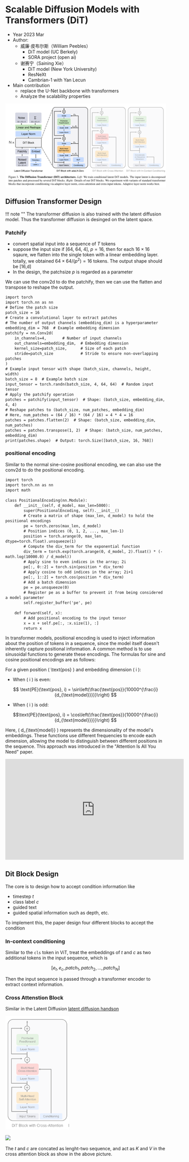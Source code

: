 # Scalable Diffusion Models with Transformers (DiT)

- Year 2023 Mar
- Author:
  - 威廉·皮布尔斯（William Peebles）
    - DiT model (UC Berkely)
    - SORA project (open ai)
  - 谢赛宁（Saining Xie）
    - DiT model (New York University)
    - ResNeXt
    - Cambrian-1 with Yan Lecun
- Main contribution
  - replace the U-Net backbone with transformers
  - Analyze the scalability properties

![alt text](../../images/image-80.png)

## Diffusion Transformer Design

!!! note ""
    The transformer diffusion is also trained with the latent diffusion model. Thus the transformer diffusion is desinged on the latent space.

### Patchify

- convert spatial input into a sequence of $T$ tokens
- suppose the input size if [64, 64, 4], $p=16$, then for each $16\times16$ sqaure, we flatten into the single token with a linear embedding layer. totally, we obtained $64\times 64 / (p^2) = 16$ tokens. The output shape should be [16,d]
- In the design, the patchsize  $p$ is regarded as a parameter

We can use the conv2d to do the patchify, then we can use the flatten and transpose to reshape the output.

```py3
import torch
import torch.nn as nn
# Define the patch size
patch_size = 16
# Create a convolutional layer to extract patches
# The number of output channels (embedding_dim) is a hyperparameter
embedding_dim = 768  # Example embedding dimension
patchify = nn.Conv2d(
    in_channels=4,       # Number of input channels
    out_channels=embedding_dim,  # Embedding dimension
    kernel_size=patch_size,      # Size of each patch
    stride=patch_size            # Stride to ensure non-overlapping patches
)
# Example input tensor with shape (batch_size, channels, height, width)
batch_size = 8  # Example batch size
input_tensor = torch.randn(batch_size, 4, 64, 64)  # Random input tensor
# Apply the patchify operation
patches = patchify(input_tensor)  # Shape: (batch_size, embedding_dim, 4, 4)
# Reshape patches to (batch_size, num_patches, embedding_dim)
# Here, num_patches = (64 / 16) * (64 / 16) = 4 * 4 = 16
patches = patches.flatten(2)  # Shape: (batch_size, embedding_dim, num_patches)
patches = patches.transpose(1, 2)  # Shape: (batch_size, num_patches, embedding_dim)
print(patches.shape)  # Output: torch.Size([batch_size, 16, 768])
```

### positional encoding
Similar to the normal sine-cosine positional encoding, we can also use the conv2d to do the positional encoding.

```py3
import torch
import torch.nn as nn
import math

class PositionalEncoding(nn.Module):
    def __init__(self, d_model, max_len=5000):
        super(PositionalEncoding, self).__init__()
        # Create a matrix of shape (max_len, d_model) to hold the positional encodings
        pe = torch.zeros(max_len, d_model)
        # Position indices (0, 1, 2, ..., max_len-1)
        position = torch.arange(0, max_len, dtype=torch.float).unsqueeze(1)
        # Compute the div_term for the exponential function
        div_term = torch.exp(torch.arange(0, d_model, 2).float() * (-math.log(10000.0) / d_model))
        # Apply sine to even indices in the array; 2i
        pe[:, 0::2] = torch.sin(position * div_term)
        # Apply cosine to odd indices in the array; 2i+1
        pe[:, 1::2] = torch.cos(position * div_term)
        # Add a batch dimension
        pe = pe.unsqueeze(0)
        # Register pe as a buffer to prevent it from being considered a model parameter
        self.register_buffer('pe', pe)

    def forward(self, x):
        # Add positional encoding to the input tensor
        x = x + self.pe[:, :x.size(1), :]
        return x
```

In transformer models, positional encoding is used to inject information about the position of tokens in a sequence, since the model itself doesn't inherently capture positional information. A common method is to use sinusoidal functions to generate these encodings. The formulas for sine and cosine positional encodings are as follows:

For a given position \( \text{pos} \) and embedding dimension \( i \):

- When \( i \) is even:

$$ \text{PE}(\text{pos}, i) = \sin\left(\frac{\text{pos}}{10000^{\frac{i}{d_{\text{model}}}}}\right) $$


- When \( i \) is odd:

$$\text{PE}(\text{pos}, i) = \cos\left(\frac{\text{pos}}{10000^{\frac{i}{d_{\text{model}}}}}\right) $$


Here, \( d_{\text{model}} \) represents the dimensionality of the model's embeddings. These functions use different frequencies to encode each dimension, allowing the model to distinguish between different positions in the sequence. This approach was introduced in the "Attention Is All You Need" paper.

<iframe width="560" height="315" src="https://www.youtube.com/embed/8DDDAT9JCu0" frameborder="0" allowfullscreen></iframe>

## Dit Block Design

The core is to design how to accept condition information like

- timestep $t$
- class label $c$
- guided text
- guided spatial information such as depth, etc.

To implement this, the paper design four different blocks to accept the condition
### In-context conditioning

Similar to the `cls` token in ViT, treat the embeddings of $t$ and $c$ as two additional tokens in the input sequence, which is

$$
[e_t, e_c, patch_1, patch_2, ...,patch_N]
$$


Then the input sequence is passed through a transformer encoder to extract context information.

### Cross Attenstion Block

Similar in the Latent Diffusion [latent diffusion handson](./ldm_handson.md)

<img src="../../images/image-81.png" width="200" />

![](https://media.licdn.com/dms/image/v2/D5612AQG0az4xyd5ODQ/article-cover_image-shrink_600_2000/article-cover_image-shrink_600_2000/0/1687101703871?e=2147483647&v=beta&t=5dL9K_PU8JZedBPh67hVx71LDc_K-GND1Y5vB8i0sOA)

The $t$ and $c$ are concated as lenght-two sequence, and act as $K$ and $V$ in the cross attention block as show in the above picture.
